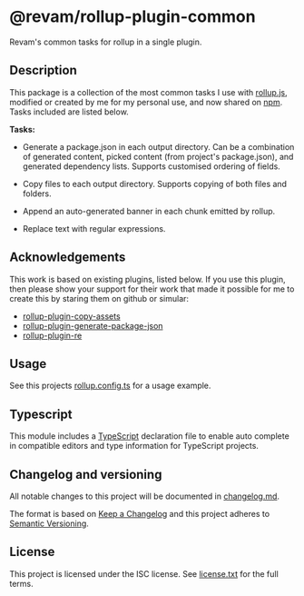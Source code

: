 # @revam/rollup-plugin-common

Revam's common tasks for rollup in a single plugin.

## Description

This package is a collection of the most common tasks I use with
[rollup.js](https://rollupjs.org), modified or created by me for my personal
use, and now shared on [npm](https://npmjs.org). Tasks included are listed
below.

**Tasks:**

- Generate a package.json in each output directory. Can be a combination of
  generated content, picked content (from project's package.json), and
  generated dependency lists. Supports customised ordering of fields.

- Copy files to each output directory. Supports copying of both files and
  folders.

- Append an auto-generated banner in each chunk emitted by rollup.

- Replace text with regular expressions.

## Acknowledgements

This work is based on existing plugins, listed below. If you use this
plugin, then please show your support for their work that made it possible for
me to create this by staring them on github or simular:

- [rollup-plugin-copy-assets](https://github.com/bengsfort/rollup-plugin-copy-assets)
- [rollup-plugin-generate-package-json](https://github.com/VladShcherbin/rollup-plugin-generate-package-json)
- [rollup-plugin-re](https://github.com/jetiny/rollup-plugin-re)

## Usage

See this projects [rollup.config.ts](./config/rollup.config.ts) for a
usage example.

## Typescript

This module includes a [TypeScript](https://www.typescriptlang.org/)
declaration file to enable auto complete in compatible editors and type
information for TypeScript projects.

## Changelog and versioning

All notable changes to this project will be documented in [changelog.md](./changelog.md).

The format is based on [Keep a Changelog](http://keepachangelog.com/en/1.0.0/)
and this project adheres to [Semantic Versioning](http://semver.org/spec/v2.0.0.html).

## License

This project is licensed under the ISC license. See [license.txt](./license.txt)
for the full terms.
